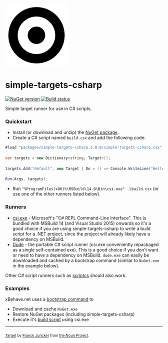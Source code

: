 ![Icon](/assets/simple-targets-csharp.png)

# simple-targets-csharp

[![NuGet version](https://img.shields.io/nuget/v/simple-targets-csharp.svg?style=flat)](https://www.nuget.org/packages/simple-targets-csharp) [![Build status](https://ci.appveyor.com/api/projects/status/cmkx89k0sj0h3ebw/branch/master?svg=true)](https://ci.appveyor.com/project/adamralph/simple-targets-csharp/branch/master)

Simple target runner for use in C# scripts.

### Quickstart

* Install (or download and unzip) the [NuGet package](https://www.nuget.org/packages/simple-targets-csharp).
* Create a C# script named `build.csx` and add the following code:
```C#
#load "packages/simple-targets-csharp.3.0.0/simple-targets-csharp.csx" // change the path as required

var targets = new Dictionary<string, Target>();

targets.Add("default", new Target { Do = () => Console.WriteLine("Hello, world!"), });

Run(Args, targets);
```
* Run `"%ProgramFiles(x86)%\MSBuild\14.0\Bin\csi.exe" .\build.csx` (or use one of the other runners listed below).

### Runners

* [csi.exe](https://msdn.microsoft.com/en-us/magazine/mt614271.aspx) - Microsoft's "C# REPL Command-Line Interface". This is bundled with MSBuild 14 (and Visual Studio 2015) onwards so it's a good choice if you are using simple-targets-csharp to write a build script for a .NET project, since the project will already likely have a dependency on MSBuild.
* [Dude](https://github.com/adamralph/dude) - the portable C# script runner (csi.exe conveniently repackaged as a single self-contained exe). This is a good choice if you don't want or need to have a dependency on MSBuild. `dude.exe` can easily be downloaded and cached by a bootstrap command (simliar to `NuGet.exe` in the example below).

Other C# script runners such as [scriptcs](http://scriptcs.net/) should also work.

### Examples

xBehave.net uses a [bootstrap command](https://github.com/xbehave/xbehave.net/blob/dev/build.cmd) to

* Download and cache `NuGet.exe`
* Restore NuGet packages (including simple-targets-csharp)
* Execute it's [build script](https://github.com/xbehave/xbehave.net/blob/dev/build.csx) using csi.exe

---

<sub>[Target](https://thenounproject.com/term/target/345443) by [Franck Juncker](https://thenounproject.com/franckjuncker/) from [the Noun Project](https://thenounproject.com/).</sub>
